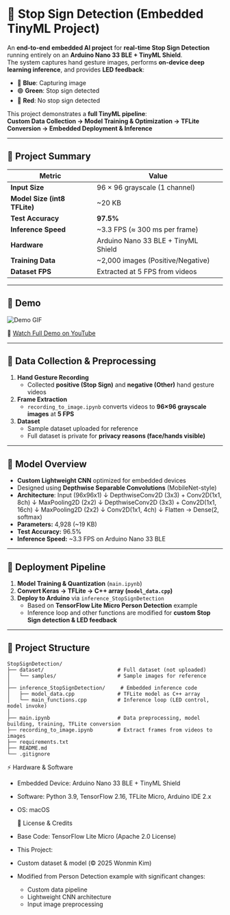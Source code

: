 # 🛑 Stop Sign Detection (Embedded TinyML Project)

An **end-to-end embedded AI project** for **real-time Stop Sign Detection** running entirely on an **Arduino Nano 33 BLE + TinyML Shield**.  
The system captures hand gesture images, performs **on-device deep learning inference**, and provides **LED feedback**:

- 🔵 **Blue**: Capturing image  
- 🟢 **Green**: Stop sign detected  
- 🔴 **Red**: No stop sign detected  

This project demonstrates a **full TinyML pipeline**:  
**Custom Data Collection → Model Training & Optimization → TFLite Conversion → Embedded Deployment & Inference**

---

## 📌 Project Summary

| Metric                        | Value                               |
|-------------------------------|-------------------------------------|
| **Input Size**                | 96 × 96 grayscale (1 channel)        |
| **Model Size (int8 TFLite)**   | ~20 KB                              |
| **Test Accuracy**              | **97.5%**                           |
| **Inference Speed**            | ~3.3 FPS (≈ 300 ms per frame)        |
| **Hardware**                   | Arduino Nano 33 BLE + TinyML Shield |
| **Training Data**              | ~2,000 images (Positive/Negative)    |
| **Dataset FPS**                | Extracted at 5 FPS from videos       |

---

## 🎥 Demo

![Demo GIF](demo.gif)

🔗 [Watch Full Demo on YouTube](https://youtu.be/lrnlHX9MhXQ)

---

## 📸 Data Collection & Preprocessing

1. **Hand Gesture Recording**  
   - Collected **positive (Stop Sign)** and **negative (Other)** hand gesture videos  
2. **Frame Extraction**  
   - `recording_to_image.ipynb` converts videos to **96×96 grayscale images** at **5 FPS**  
3. **Dataset**  
   - Sample dataset uploaded for reference  
   - Full dataset is private for **privacy reasons (face/hands visible)**

---

## 🧠 Model Overview

- **Custom Lightweight CNN** optimized for embedded devices  
- Designed using **Depthwise Separable Convolutions** (MobileNet-style)  
- **Architecture**:
   Input (96x96x1)
   ↓
   DepthwiseConv2D (3x3) + Conv2D(1x1, 8ch)
   ↓
   MaxPooling2D (2x2)
   ↓
   DepthwiseConv2D (3x3) + Conv2D(1x1, 16ch)
   ↓
   MaxPooling2D (2x2)
   ↓
   Conv2D(1x1, 4ch)
   ↓
   Flatten → Dense(2, softmax)
- **Parameters:** 4,928 (~19 KB)  
- **Test Accuracy:** 96.5%  
- **Inference Speed:** ~3.3 FPS on Arduino Nano 33 BLE

---

## 🚀 Deployment Pipeline

1. **Model Training & Quantization** (`main.ipynb`)  
2. **Convert Keras → TFLite → C++ array (`model_data.cpp`)**  
3. **Deploy to Arduino** via `inference_StopSignDetection`  
   - Based on **TensorFlow Lite Micro Person Detection** example  
   - Inference loop and other functions are modified for **custom Stop Sign detection & LED feedback**

---

## 📂 Project Structure

```plaintext
StopSignDetection/
├── dataset/                        # Full dataset (not uploaded)
│   └── samples/                    # Sample images for reference
│
├── inference_StopSignDetection/     # Embedded inference code
│   ├── model_data.cpp              # TFLite model as C++ array
│   └── main_functions.cpp          # Inference loop (LED control, model invoke)
│
├── main.ipynb                      # Data preprocessing, model building, training, TFLite conversion
├── recording_to_image.ipynb        # Extract frames from videos to images
├── requirements.txt
├── README.md
└── .gitignore
```

⚡ Hardware & Software
- Embedded Device: Arduino Nano 33 BLE + TinyML Shield
- Software: Python 3.9, TensorFlow 2.16, TFLite Micro, Arduino IDE 2.x
- OS: macOS

  📜 License & Credits
- Base Code: TensorFlow Lite Micro (Apache 2.0 License)
- This Project:
- Custom dataset & model (© 2025 Wonmin Kim)
- Modified from Person Detection example with significant changes:
   - Custom data pipeline
   - Lightweight CNN architecture
   - Input image preprocessing

